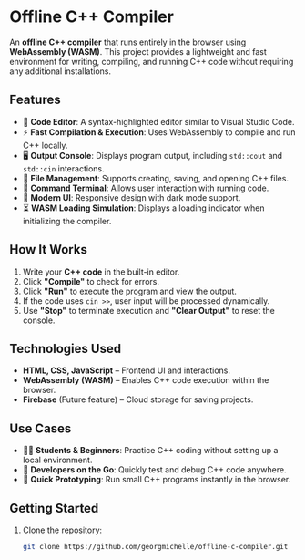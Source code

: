 # Offline C++ Compiler

An **offline C++ compiler** that runs entirely in the browser using **WebAssembly (WASM)**. This project provides a lightweight and fast environment for writing, compiling, and running C++ code without requiring any additional installations.

## Features
- 📝 **Code Editor**: A syntax-highlighted editor similar to Visual Studio Code.
- ⚡ **Fast Compilation & Execution**: Uses WebAssembly to compile and run C++ locally.
- 🖥️ **Output Console**: Displays program output, including `std::cout` and `std::cin` interactions.
- 📂 **File Management**: Supports creating, saving, and opening C++ files.
- 🔄 **Command Terminal**: Allows user interaction with running code.
- 🎨 **Modern UI**: Responsive design with dark mode support.
- ⏳ **WASM Loading Simulation**: Displays a loading indicator when initializing the compiler.

## How It Works
1. Write your **C++ code** in the built-in editor.
2. Click **"Compile"** to check for errors.
3. Click **"Run"** to execute the program and view the output.
4. If the code uses `cin >>`, user input will be processed dynamically.
5. Use **"Stop"** to terminate execution and **"Clear Output"** to reset the console.

## Technologies Used
- **HTML, CSS, JavaScript** – Frontend UI and interactions.
- **WebAssembly (WASM)** – Enables C++ code execution within the browser.
- **Firebase** (Future feature) – Cloud storage for saving projects.

## Use Cases
- 👨‍💻 **Students & Beginners**: Practice C++ coding without setting up a local environment.
- 🚀 **Developers on the Go**: Quickly test and debug C++ code anywhere.
- 🎯 **Quick Prototyping**: Run small C++ programs instantly in the browser.

## Getting Started
1. Clone the repository:
   ```sh
   git clone https://github.com/georgmichelle/offline-c-compiler.git
